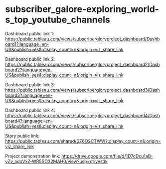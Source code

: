 # subscriber_galore-exploring_world-s_top_youtube_channels

Dashboard public link 1:
https://public.tableau.com/views/subscribergloryproject_dashboard/Dashboard1?:language=en-US&publish=yes&:display_count=n&:origin=viz_share_link

Dashboard public link 2:
https://public.tableau.com/views/subscribergloryproject_dashboard2/Dashboard2?:language=en-US&publish=yes&:display_count=n&:origin=viz_share_link

Dashboard public link 3:
https://public.tableau.com/views/subscribergloryproject_dashboard3/Dashboard3?:language=en-US&publish=yes&:display_count=n&:origin=viz_share_link

Dashboard public link 4:
https://public.tableau.com/views/subscribergloryproject_dashboard4/Dashboard4?:language=en-US&publish=yes&:display_count=n&:origin=viz_share_link

Story public link:
https://public.tableau.com/shared/6Z6Q2CTWW?:display_count=n&:origin=viz_share_link

Project demonstration link:
https://drive.google.com/file/d/1D7cDcu1aB-vZv_aduVxZ-WR5SO32MAH0/view?usp=drivesdk
